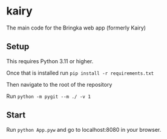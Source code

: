 # kairy
The main code for the Bringka web app (formerly Kairy)

## Setup
This requires Python 3.11 or higher.

Once that is installed run ```pip install -r requirements.txt```

Then navigate to the root of the repository

Run ```python -m pygit --m ./ -v 1```


## Start
Run ```python App.pyw``` and go to localhost:8080 in your browser.
